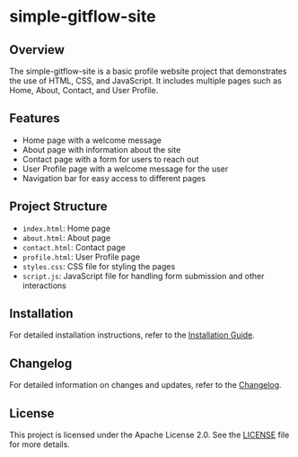 # simple-gitflow-site

## Overview
The simple-gitflow-site is a basic profile website project that demonstrates the use of HTML, CSS, and JavaScript. It includes multiple pages such as Home, About, Contact, and User Profile.

## Features
- Home page with a welcome message
- About page with information about the site
- Contact page with a form for users to reach out
- User Profile page with a welcome message for the user
- Navigation bar for easy access to different pages

## Project Structure
- `index.html`: Home page
- `about.html`: About page
- `contact.html`: Contact page
- `profile.html`: User Profile page
- `styles.css`: CSS file for styling the pages
- `script.js`: JavaScript file for handling form submission and other interactions

## Installation
For detailed installation instructions, refer to the [Installation Guide](install.md).

## Changelog
For detailed information on changes and updates, refer to the [Changelog](CHANGELOG.md).

## License
This project is licensed under the Apache License 2.0. See the [LICENSE](LICENSE) file for more details.